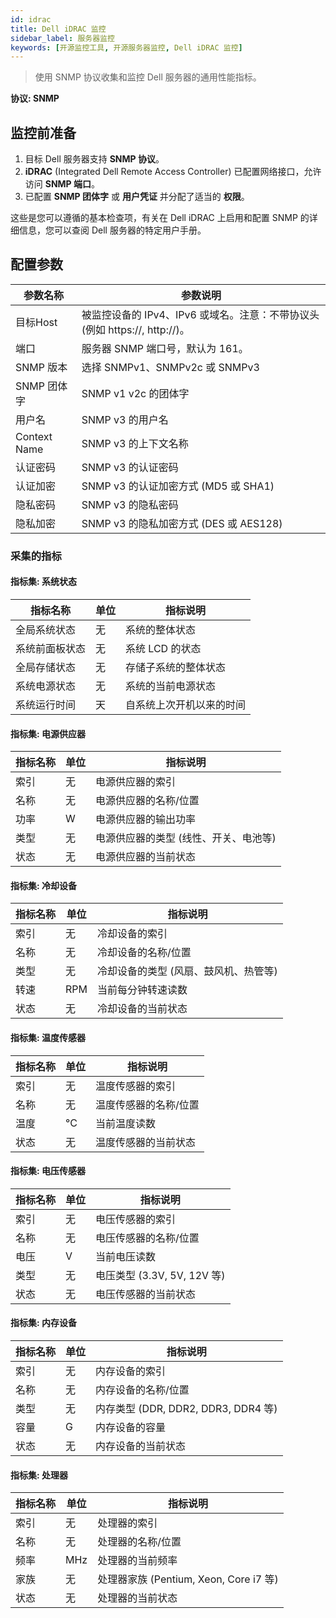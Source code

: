 ```yaml
---
id: idrac
title: Dell iDRAC 监控
sidebar_label: 服务器监控
keywords: [开源监控工具, 开源服务器监控, Dell iDRAC 监控]
---
```


> 使用 SNMP 协议收集和监控 Dell 服务器的通用性能指标。

**协议: SNMP**

## 监控前准备

1. 目标 Dell 服务器支持 **SNMP 协议**。
2. **iDRAC** (Integrated Dell Remote Access Controller) 已配置网络接口，允许访问 **SNMP 端口**。
3. 已配置 **SNMP 团体字** 或 **用户凭证** 并分配了适当的 **权限**。

这些是您可以遵循的基本检查项，有关在 Dell iDRAC 上启用和配置 SNMP 的详细信息，您可以查阅 Dell 服务器的特定用户手册。

## 配置参数

| 参数名称 | 参数说明                                                                                          |
| -------- |---------------------------------------------------------------------------------------------------|
| 目标Host | 被监控设备的 IPv4、IPv6 或域名。注意：不带协议头 (例如 https://, http://)。                         |
| 端口     | 服务器 SNMP 端口号，默认为 161。                                                                   |
| SNMP 版本| 选择 SNMPv1、SNMPv2c 或 SNMPv3                                                                     |
| SNMP 团体字| SNMP v1 v2c 的团体字                                                                              |
| 用户名   | SNMP v3 的用户名                                                                                   |
| Context Name| SNMP v3 的上下文名称                                                                             |
| 认证密码 | SNMP v3 的认证密码                                                                                 |
| 认证加密 | SNMP v3 的认证加密方式 (MD5 或 SHA1)                                                                |
| 隐私密码 | SNMP v3 的隐私密码                                                                                 |
| 隐私加密 | SNMP v3 的隐私加密方式 (DES 或 AES128)                                                              |

### 采集的指标

#### 指标集: 系统状态

| 指标名称             | 单位 | 指标说明                                           |
| -------------------- | ---- | -------------------------------------------------- |
| 全局系统状态         | 无   | 系统的整体状态                                     |
| 系统前面板状态       | 无   | 系统 LCD 的状态                                    |
| 全局存储状态         | 无   | 存储子系统的整体状态                               |
| 系统电源状态         | 无   | 系统的当前电源状态                                 |
| 系统运行时间         | 天   | 自系统上次开机以来的时间                           |

#### 指标集: 电源供应器

| 指标名称    | 单位 | 指标说明                                           |
| ----------- | ---- | -------------------------------------------------- |
| 索引        | 无   | 电源供应器的索引                                   |
| 名称        | 无   | 电源供应器的名称/位置                              |
| 功率        | W    | 电源供应器的输出功率                               |
| 类型        | 无   | 电源供应器的类型 (线性、开关、电池等)              |
| 状态        | 无   | 电源供应器的当前状态                               |

#### 指标集: 冷却设备

| 指标名称    | 单位 | 指标说明                                           |
| ----------- | ---- | -------------------------------------------------- |
| 索引        | 无   | 冷却设备的索引                                     |
| 名称        | 无   | 冷却设备的名称/位置                                |
| 类型        | 无   | 冷却设备的类型 (风扇、鼓风机、热管等)              |
| 转速        | RPM  | 当前每分钟转速读数                                 |
| 状态        | 无   | 冷却设备的当前状态                                 |

#### 指标集: 温度传感器

| 指标名称    | 单位 | 指标说明                                           |
| ----------- | ---- | -------------------------------------------------- |
| 索引        | 无   | 温度传感器的索引                                   |
| 名称        | 无   | 温度传感器的名称/位置                              |
| 温度        | °C   | 当前温度读数                                       |
| 状态        | 无   | 温度传感器的当前状态                               |

#### 指标集: 电压传感器

| 指标名称    | 单位 | 指标说明                                           |
| ----------- | ---- | -------------------------------------------------- |
| 索引        | 无   | 电压传感器的索引                                   |
| 名称        | 无   | 电压传感器的名称/位置                              |
| 电压        | V    | 当前电压读数                                       |
| 类型        | 无   | 电压类型 (3.3V, 5V, 12V 等)                       |
| 状态        | 无   | 电压传感器的当前状态                               |

#### 指标集: 内存设备

| 指标名称    | 单位 | 指标说明                                           |
| ----------- | ---- | -------------------------------------------------- |
| 索引        | 无   | 内存设备的索引                                     |
| 名称        | 无   | 内存设备的名称/位置                                |
| 类型        | 无   | 内存类型 (DDR, DDR2, DDR3, DDR4 等)               |
| 容量        | G    | 内存设备的容量                                     |
| 状态        | 无   | 内存设备的当前状态                                 |

#### 指标集: 处理器

| 指标名称    | 单位 | 指标说明                                           |
| ----------- | ---- | -------------------------------------------------- |
| 索引        | 无   | 处理器的索引                                       |
| 名称        | 无   | 处理器的名称/位置                                  |
| 频率        | MHz  | 处理器的当前频率                                   |
| 家族        | 无   | 处理器家族 (Pentium, Xeon, Core i7 等)            |
| 状态        | 无   | 处理器的当前状态                                   |

